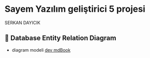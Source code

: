 # Sayem Yazılım geliştirici 5 projesi
SERKAN DAYICIK

## 📓 Database Entity Relation Diagram

* diagram modeli [dev mdBook](./ERD.md)